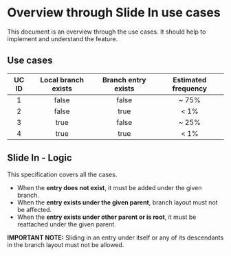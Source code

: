 # Overview through Slide In use cases

This document is an overview through the use cases.
It should help to implement and understand the feature.

## Use cases

| UC ID | Local branch exists | Branch entry exists | Estimated frequency |
| :---: | :---: | :---: | :---: |
| 1 | false | false | ~ 75% |
| 2 | false | true  | < 1%  |
| 3 | true  | false | ~ 25% |
| 4 | true  | true  | < 1%  |

## Slide In - Logic

This specification covers all the cases.

- When the **entry does not exist**, it must be added under the given branch.
- When the **entry exists under the given parent**, branch layout must not be affected.
- When the **entry exists under other parent or is root**, it must be reattached under the given parent.

**IMPORTANT NOTE:**
Sliding in an entry under itself or any of its descendants in the branch layout must not be allowed.
